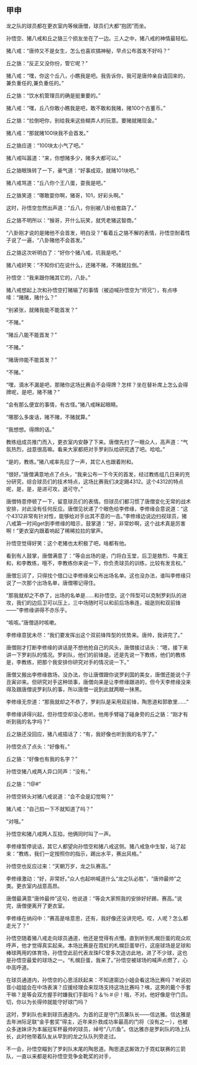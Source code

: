## 甲申

龙之队的球员都在更衣室内等候唐僧，球员们大都“抱团”而坐。

孙悟空、猪八戒和丘之貉三个损友坐在了一边。三人之中，猪八戒的神情最轻松。

猪八戒：“唐帅又不是女生，怎么也喜欢搞神秘，早点公布首发不好吗？”

丘之貉：“反正又没你份，管它呢？”

猪八戒：“嘿，你这个丘八，小瞧我是吧。我告诉你，我可是唐帅亲自请回来的，兼负重任的,兼负重任的。”

丘之貉：“饮水机管理员的确是挺重要的。”

猪八戒：“嘿，丘八你敢小瞧我是吧，敢不敢和我赌，赌100个古董币。”

丘之貉：“拉倒吧你，别给我来这些糊弄人的玩意。要赌就赌现金。”

猪八戒：“那就赌100块我不会首发。”

丘之貉应道：“100块太小气了吧。”

猪八戒叫嚣道：“来，你想赌多少，赌多大都可以。”

丘之貉眼珠转了一下，豪气道：“好事成双，就赌101块吧。”

猪八戒骂道：“丘八你个王八蛋，耍我是吧。”

丘之貉笑道：“哪敢耍你啊，猪哥，101，好彩头啊。”

这时，孙悟空忽然出声道：“丘八，你别被八卦给套路了。”

丘之貉不明所以：“猴哥，开什么玩笑，就凭老猪这智商。”

“八卦刚才说的是赌他不会首发，明白没？”看着丘之貉不解的表情，孙悟空耐着性子说了一遍，“八卦赌他不会首发。”

丘之貉这次听明白了：“好你个猪八戒，坑我是吧。”

猪八戒奸笑：“不知你们在说什么，还赌不赌，不赌就拉倒。”

孙悟空：“我来跟你赌其它的，八卦。”

猪八戒想起上次和孙悟空打赌输了的事情（被迫喊孙悟空为“师兄”），有点哆嗦：“赌赌，赌什么？”

“别紧张，就赌我能不能首发？”

“不赌。”

“赌丘八能不能首发？”

“不赌。”

“赌唐帅能不能首发？”

“不赌。”

“嘿，滴水不漏是吧，那赌你这场比赛会不会得牌？怎样？坐在替补席上怎么会得牌呢，是吧，赌不赌？”

“会有那么便宜的事情，有古怪。”猪八戒眯起眼睛。

“哪那么多废话，赌不赌，不赌就算。”

“我想想。得牌的话。”

教练组成员推门而入，更衣室内安静了下来。唐僧先扫了一眼众人，高声道：“气氛热烈，战意很高嘛。看来大家都把对手罗刹队给研究透了吧。哈哈。”

“是的，教练。”猪八戒率先应了一声，其它人也跟着附和。

“很好。”唐僧满意地点了点头，“我来公布一下今天的首发，经过教练组几日来的充分研究，综合球员们的技术特点，这场比赛我们决定踢4312。这个4312的特点呢，是，是，是进可攻，退可守。”

唐僧特意停顿了一下，留意球员们的表情。但球员们都习惯了唐僧变化无常的战术安排，对此没有任何反应。唐僧见状递了个眼色给李修缘，李修缘会意说道：“这个4312非常有针对性，能够给对手出其不意的一击。”李修缘边说边扫视球员，猪八戒第一时间get到李修缘的暗示，鼓掌道：“好，非常妙啊，这个战术真是厉害啊！”更衣室内跟着响起了稀稀拉拉的掌声。

孙悟空觉得好笑：这个老猪也太积极了吧，啥都有他。

看到有人鼓掌，唐僧满意了：“等会出场的是，门将白玉堂，后卫是敖烈、牛魔王和，和李教练，哦不，李教练你来说一下，你负责球员的训练，比较有发言权。”

唐僧忘词了，只得找个借口让李修缘来公布出场名单。这也没办法，谁叫李修缘只说了一次那个出场名单，唐僧哪记得住。

“那我就却之不恭了，出场的名单是……和孙悟空。这个阵型可以克制罗刹队的进攻，我们的边后卫可以压上，三中场随时可以和前后场串连，祖逖则和双前锋——”李修缘讲得不亦乐乎。

“咳咳。”唐僧适时咳嗽。

李修缘意犹未尽：“我们要发挥出这个双前锋阵型的优势来。唐帅，我讲完了。”

唐僧刚才打断李修缘的讲话是不想他抢自己的风头，唐僧接过话头：“嗯，接下来讲一下罗刹队的情况。罗刹队，他们的前锋是。还是先说一下教练，他们的教练是，李教练，把那个我安排你研究对手的情况说一下。”

唐僧又搬出李修缘救场，没办法，你让唐僧跟你说罗刹国的美女，唐僧还能说个子丑寅卯来。但研究对手这种琐事，唐僧向来是让李修缘跟进的，但今天李修缘没来得及跟唐僧说罗刹队的事，所以唐僧一说到此就两眼一抹黑。

李修缘无奈道：“那我就却之不恭了，罗刹队是采用双前锋，陶思道和郭歌里……”

李修缘讲得兴起，但孙悟空却没心思听。他用手臂碰了碰身旁的丘之貉：“刚才有听到我的名字吗？”

丘之貉还没回应，猪八戒插话了：“有，我好像也听到我的名字了。”

孙悟空点了点头：“好像有。”

丘之貉：“好像也有我的名字？”

孙悟空猪八戒两人异口同声：“没有。”

丘之貉：“!@#”

孙悟空转头对猪八戒说道：“会不会是幻觉啊？”

猪八戒：“自己掐一下不就知道了吗？”

“对哦。”

孙悟空和猪八戒两人互掐，他俩同时叫了一声。

李修缘暂停说话，其它人都望向孙悟空和猪八戒这侧。猪八戒急中生智，站了起来：“教练，我们一定按照你的指示，踢出水平，赛出风格。”

孙悟空也反应过来：“天朝万岁，龙之队赛高。”

李修缘激动：“好，非常好。”众人也起哄喊道什么“龙之队必胜”，“唐帅最帅”之类。更衣室内战意高昂。

唐僧最满意“唐帅最帅”这句，他说道：“等会大家照我的安排好好踢，赛高。”说完，唐僧便离开了更衣室。

李修缘在纳闷中：“赛高是啥意思，还有，我好像还没讲完吧。哎，人呢？怎么都走光了？”

孙悟空随着猪八戒走向球员通道，他还是觉得有点懵。直到听到札幌巨蛋的观众欢呼声，他才觉得真实起来。本场比赛是在霓虹的札幌巨蛋举行，这座球场是足球和棒球两用的体育场，孙悟空此前代表龙珠FC曾多次造访此地，进了不少球，这也是孙悟空最爱的球场之一。“札幌巨蛋，我来了。”孙悟空被球场的喊声点燃了，心中高呼道。

在球员通道内，孙悟空的心思活跃起来：不知道窗边小姐会看这场比赛吗？听说初音小姐姐会在中场表演？应援经理会来现场支持这场比赛吗？咦，这男的戴个手套干嘛？是等会双方握手时嫌我们手脏吗？＆％＃＠！哦，不对。他好像是守门员。切，你以为长得帅就能守好球门吗？

这时，罗刹队也来到球员通道内。为首的正是守门员兼队长——信达雅。信达雅是去年洲际足联“金手套奖”得主，近年来扑救成功率最高的门将（没有之一），也被众多迷妹评为本届冠军杯最帅的球员，绰号“八爪鱼”。信达雅亦是罗刹队的场上队长，此时他带着队友从早到的龙之队队列旁走过。

不一会，孙悟空瞄到了罗刹队末尾的陶思道。陶思道这厮效力于霓虹联赛的三箭队，一直以来都是和孙悟空竞争金靴奖的对手，

